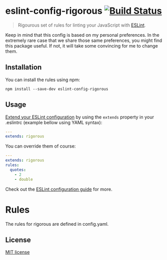 # eslint-config-rigorous [![Build Status](https://travis-ci.org/alefteris/eslint-config-rigorous.svg?branch=master)](https://travis-ci.org/alefteris/eslint-config-rigorous)

> Rigourous set of rules for linting your JavaScript with [ESLint](http://eslint.org).

Keep in mind that this config is based on my personal preferences. In the extremely rare case that we share those same preferences, you might find this package useful. If not, it will take some convincing for me to change them.

## Installation

You can install the rules using npm:

    npm install --save-dev eslint-config-rigorous

## Usage

[Extend your ESLint configuration](http://eslint.org/docs/user-guide/configuring#extending-configuration-files) by using the `extends` property in your .eslintrc (example bellow using YAML syntax):

```yaml
---
extends: rigorous
 ```

You can override them of course:

```yaml
---
extends: rigorous
rules:
  quotes:
    - 2
    - double
```

Check out the [ESLint configuration guide](http://eslint.org/docs/user-guide/configuring) for more.

# Rules

The rules for rigorous are defined in config.yaml.

## License

[MIT license](http://opensource.org/licenses/mit-license.php)
